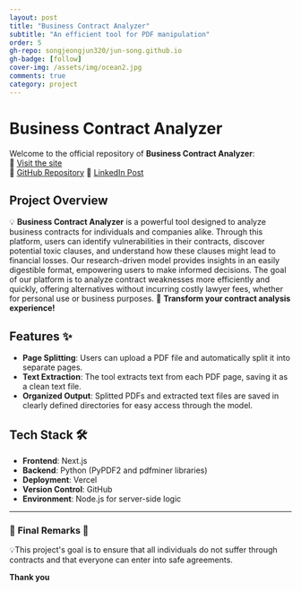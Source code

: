 ```yaml
---
layout: post
title: "Business Contract Analyzer"
subtitle: "An efficient tool for PDF manipulation"
order: 5
gh-repo: songjeongjun320/jun-song.github.io
gh-badge: [follow]
cover-img: /assets/img/ocean2.jpg
comments: true
category: project
---
```


# Business Contract Analyzer

Welcome to the official repository of **Business Contract Analyzer**:  
🚀 [Visit the site](toxic-clauses-detector-in-business-contract.vercel.app)  
🚀 [GitHub Repository](https://github.com/songjeongjun320/toxic_clauses_detector_in_business_contract)
🚀 [LinkedIn Post]()

## Project Overview

💡 **Business Contract Analyzer** is a powerful tool designed to analyze business contracts for individuals and companies alike. Through this platform, users can identify vulnerabilities in their contracts, discover potential toxic clauses, and understand how these clauses might lead to financial losses. Our research-driven model provides insights in an easily digestible format, empowering users to make informed decisions. The goal of our platform is to analyze contract weaknesses more efficiently and quickly, offering alternatives without incurring costly lawyer fees, whether for personal use or business purposes. 🌱 **Transform your contract analysis experience!**

## Features ✨

- **Page Splitting**: Users can upload a PDF file and automatically split it into separate pages.
- **Text Extraction**: The tool extracts text from each PDF page, saving it as a clean text file.
- **Organized Output**: Splitted PDFs and extracted text files are saved in clearly defined directories for easy access through the model.

## Tech Stack 🛠️

- **Frontend**: Next.js
- **Backend**: Python (PyPDF2 and pdfminer libraries)
- **Deployment**: Vercel
- **Version Control**: GitHub
- **Environment**: Node.js for server-side logic

---

### 🌟 **Final Remarks** 🌟

💡This project's goal is to ensure that all individuals do not suffer through contracts and that everyone can enter into safe agreements.

**Thank you**
